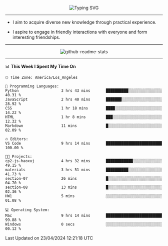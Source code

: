 <p align="center">
  <img src="https://readme-typing-svg.demolab.com?font=Fira+Code&weight=500&size=32&duration=2500&pause=1600&center=true&vCenter=true&random=false&width=1024&height=64&lines=Hi+there+%F0%9F%91%8B;I'm+delighted+you+could+make+it+here+%F0%9F%8E%89;I'm+Harry%2C+a+college+student+still+finding+my+way" alt="Typing SVG" />
</p>


---


- I aim to acquire diverse new knowledge through practical experience.

- I aspire to engage in friendly interactions with everyone and form interesting friendships.


---


<p align="center">
  <img src="https://github-readme-stats.vercel.app/api?username=Harry-Jing&show_icons=true" alt="github-readme-stats"/>
</p>


---

<!--START_SECTION:waka-->
📊 **This Week I Spent My Time On** 

```text
🕑︎ Time Zone: America/Los_Angeles

💬 Programming Languages: 
Python                   3 hrs 43 mins       ██████████░░░░░░░░░░░░░░░   40.31 % 
JavaScript               2 hrs 40 mins       ███████░░░░░░░░░░░░░░░░░░   28.92 % 
CSS                      1 hr 18 mins        ████░░░░░░░░░░░░░░░░░░░░░   14.22 % 
HTML                     1 hr 8 mins         ███░░░░░░░░░░░░░░░░░░░░░░   12.32 % 
Markdown                 11 mins             █░░░░░░░░░░░░░░░░░░░░░░░░   02.09 % 

🔥 Editors: 
VS Code                  9 hrs 14 mins       █████████████████████████   100.00 % 

🐱‍💻 Projects: 
cp2-js-haoxuj            4 hrs 32 mins       ████████████░░░░░░░░░░░░░   49.15 % 
materials                3 hrs 51 mins       ██████████░░░░░░░░░░░░░░░   41.73 % 
section-07               26 mins             █░░░░░░░░░░░░░░░░░░░░░░░░   04.70 % 
section-08               13 mins             █░░░░░░░░░░░░░░░░░░░░░░░░   02.36 % 
HW1                      5 mins              ░░░░░░░░░░░░░░░░░░░░░░░░░   01.08 % 

💻 Operating System: 
Mac                      9 hrs 14 mins       █████████████████████████   99.88 % 
Windows                  0 secs              ░░░░░░░░░░░░░░░░░░░░░░░░░   00.12 % 
```


 Last Updated on 23/04/2024 12:21:18 UTC
<!--END_SECTION:waka-->
